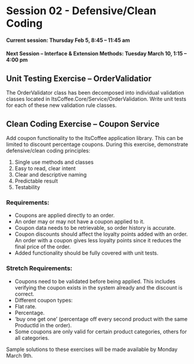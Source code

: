 # Session 02 - Defensive/Clean Coding

#### Current session: Thursday Feb 5, 8:45 – 11:45 am

#### Next Session – Interface & Extension Methods: Tuesday March 10, 1:15 – 4:00 pm

## Unit Testing Exercise – OrderValidatior
The OrderValidator class has been decomposed into individual validation classes located in ItsCoffee.Core/Service/OrderValidation. Write unit tests for each of these new validation rule classes. 


## Clean Coding Exercise – Coupon Service
Add coupon functionality to the ItsCoffee application library. This can be limited to discount percentage coupons. During this exercise, demonstrate defensive/clean coding principles:

1.	Single use methods and classes
2.	Easy to read, clear intent
3.	Clear and descriptive naming
4.	Predictable result
5.	Testability

### Requirements:
- Coupons are applied directly to an order.
- An order may or may not have a coupon applied to it.
- Coupon data needs to be retrievable, so order history is accurate.
- Coupon discounts should affect the loyalty points added with an order. An order with a coupon gives less loyalty points since it reduces the final price of the order.
- Added functionality should be fully covered with unit tests.


### Stretch Requirements:
- Coupons need to be validated before being applied. This includes verifying the coupon exists in the system already and the discount is correct. 
- Different coupon types: 
- Flat rate.
- Percentage.
- ‘buy one get one’ (percentage off every second product with the same ProductId in the order).
- Some coupons are only valid for certain product categories, others for all categories.

Sample solutions to these exercises will be made available by Monday March 9th. 
